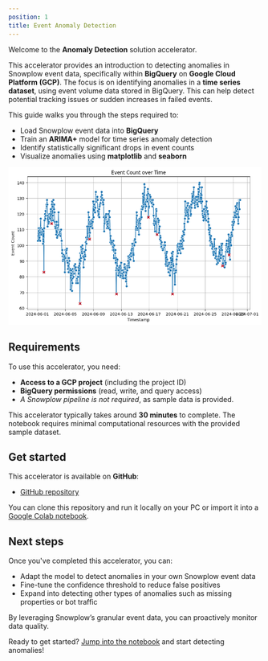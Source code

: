 ```yaml
---
position: 1
title: Event Anomaly Detection
---
```


Welcome to the **Anomaly Detection** solution accelerator.

This accelerator provides an introduction to detecting anomalies in Snowplow event data, specifically within **BigQuery** on **Google Cloud Platform (GCP)**. The focus is on identifying anomalies in a **time series dataset**, using event volume data stored in BigQuery. This can help detect potential tracking issues or sudden increases in failed events.

This guide walks you through the steps required to:
- Load Snowplow event data into **BigQuery**
- Train an **ARIMA+** model for time series anomaly detection
- Identify statistically significant drops in event counts
- Visualize anomalies using **matplotlib** and **seaborn**

![Application Output](images/anomaly-detection.png)

## Requirements

To use this accelerator, you need:
- **Access to a GCP project** (including the project ID)
- **BigQuery permissions** (read, write, and query access)
- *A Snowplow pipeline is not required*, as sample data is provided.

This accelerator typically takes around **30 minutes** to complete. The notebook requires minimal computational resources with the provided sample dataset.

## Get started

This accelerator is available on **GitHub**:
- [GitHub repository](https://github.com/snowplow-industry-solutions/event-volume-anomaly-detection)

You can clone this repository and run it locally on your PC or import it into a [Google Colab notebook](https://colab.research.google.com/).

## Next steps

Once you've completed this accelerator, you can:
- Adapt the model to detect anomalies in your own Snowplow event data
- Fine-tune the confidence threshold to reduce false positives
- Expand into detecting other types of anomalies such as missing properties or bot traffic

By leveraging Snowplow’s granular event data, you can proactively monitor data quality.

Ready to get started? [Jump into the notebook](https://github.com/snowplow-industry-solutions/event-volume-anomaly-detection/blob/main/anomaly_detection.ipynb) and start detecting anomalies!

